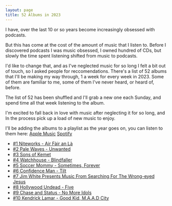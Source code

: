 ```yaml
---
layout: page
title: 52 Albums in 2023
---
```


I have, over the last 10 or so years become increasingly obsessed with podcasts. 

But this has come at the cost of the amount of music that I listen to. Before I discovered podcasts I was music obsessed, I owned hundred of CDs, but slowly the time spent listening shifted from music to podcasts.

I'd like to change that, and as I've neglected music for so long I felt a bit out of touch, so I asked people for reccomendations. There's a list of 52 albums that I'll be making my way through, 1 a week for every week in 2023. Some of them are familiar to me, some of them I've never heard, or heard of, before. 

The list of 52 has been shuffled and I'll grab a new one each Sunday, and spend time all that week listening to the album.

I'm excited to fall back in love with music after neglecting it for so long, and In the process pick up a load of new music to enjoy.

I'll be adding the albums to a playlist as the year goes on, you can listen to them here: [Apple Music](https://music.apple.com/gb/playlist/52-albums-in-2023/pl.u-PRM6tLGZb69) [Spotify](https://open.spotify.com/playlist/6B159AmdyVkoy1j8H66c2X?si=60a6fd66f2994584)

- [#1 Niteworks - Air Fàir an Là](/2023-01-07-Niteworks/)
- [#2 Pale Waves - Unwanted](/2023-01-14-Pale-Waves/)
- [#3 Sons of Kemet](/2023-01-21-Sons-of_Kmet/)
- [#4 Watchhouse - Blindfaller](/2023-01-28-Watchhouse/)
- [#5 Soccer Mommy - Sometimes, Forever](/2023-02-05-SoccerMommy/)
- [#6 Confidence Man - Tilt](/2023-02-11-Confidence-Man-Tilt/)
- [#7 Jim White Presents Music From Searching For The Wrong-eyed Jesus](/2023-02-18-Jim-White/)
- [#8 Hollywood Undead - Five](/2023-02-18-Hollywood-Undead/)
- [#9 Chase and Status - No More Idols](/2023-02-26-Chase-and-Status/)
- [#10 Kendrick Lamar - Good Kid, M.A.A.D City](/2023-03-11-Kendrick-Lamar/)